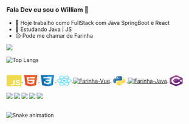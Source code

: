 ### Fala Dev eu sou o William 👋

- 🔭 Hoje trabalho como FullStack com Java SpringBoot e React
- 🌱 Estudando Java | JS
- 😉 Pode me chamar de Farinha

<picture>
  <source
    srcset=https://github-readme-stats.vercel.app/api?username=wmfarinha&show_icons=true&theme=dracula&include_all_commits=true&count_private=true"
    media="(prefers-color-scheme: dark)"
  />
  <img src="https://github-readme-stats.vercel.app/api?username=anuraghazra&show_icons=true" />
</picture>

![Top Langs](https://github-readme-stats.vercel.app/api/top-langs/?username=wmfarinha&layout=compact&theme=dracula)  

<a href="https://github.com/wmfarinha">
  <div><br>
    <img align="center" alt="Farinha-Js" height="30" width="40"
      src="https://raw.githubusercontent.com/devicons/devicon/master/icons/javascript/javascript-plain.svg"
      style="max-width: 100%;">
    <img align="center" alt="Farinha-HTML" height="30" width="40"
      src="https://raw.githubusercontent.com/devicons/devicon/master/icons/html5/html5-original.svg"
      style="max-width: 100%;">
    <img align="center" alt="Farinha-CSS" height="30" width="40"
      src="https://raw.githubusercontent.com/devicons/devicon/master/icons/css3/css3-original.svg"
      style="max-width: 100%;">
    <img align="center" alt="Farinha-React" height="30" width="40"
      src="https://raw.githubusercontent.com/devicons/devicon/master/icons/react/react-original.svg"
      style="max-width: 100%;">
    <img align="center" alt="Farinha-Vue" height="30" width="40"
      src="https://cdn.jsdelivr.net/gh/devicons/devicon/icons/vuejs/vuejs-original.svg"
      style="max-width: 100%;">
    <img align="center" alt="Farinha-Python" height="30" width="40"
      src="https://raw.githubusercontent.com/devicons/devicon/master/icons/python/python-original.svg"
      style="max-width: 100%;">
    <img align="center" alt="Farinha-Java" height="30" width="40"
      src="https://cdn.jsdelivr.net/gh/devicons/devicon/icons/java/java-original.svg" style="max-width: 100%;" />
    <img align="center" alt="Farinha-Csharp" height="30" width="40"
      src="https://raw.githubusercontent.com/devicons/devicon/master/icons/csharp/csharp-original.svg"
      style="max-width: 100%;">
  </div>
</a>
<br />
<div><a href="https://github.com/wmfarinha">
  </a><a href="https://www.youtube.com/channel/UCQ12O02Tl6sLGoQQEb8hNQQ" rel="nofollow"><img
      src="https://camo.githubusercontent.com/d79c5549652f9c7690992eb49571d216a70a480681561cbd93bfbfc77c491e54/68747470733a2f2f696d672e736869656c64732e696f2f62616467652f596f75547562652d4646303030303f7374796c653d666f722d7468652d6261646765266c6f676f3d796f7574756265266c6f676f436f6c6f723d7768697465"
      data-canonical-src="https://img.shields.io/badge/YouTube-FF0000?style=for-the-badge&amp;logo=youtube&amp;logoColor=white"
      style="max-width: 100%;"></a>
  <a href="https://instagram.com/williamfaria.dev" rel="nofollow"><img
      src="https://camo.githubusercontent.com/acaa286597b43c96dc02b69b90de15a65c52063e31835b763a061cc815f64bac/68747470733a2f2f696d672e736869656c64732e696f2f62616467652f2d496e7374616772616d2d2532334534343035463f7374796c653d666f722d7468652d6261646765266c6f676f3d696e7374616772616d266c6f676f436f6c6f723d7768697465"
      data-canonical-src="https://img.shields.io/badge/-Instagram-%23E4405F?style=for-the-badge&amp;logo=instagram&amp;logoColor=white"
      style="max-width: 100%;"></a>
  <a href="https://www.twitch.tv/farinha_dev" rel="nofollow"><img
      src="https://camo.githubusercontent.com/ec779aec0f1b6eaa5d10682a8fb54c96525e9074461254165f4e7d4295f7d4d7/68747470733a2f2f696d672e736869656c64732e696f2f62616467652f5477697463682d3931343646463f7374796c653d666f722d7468652d6261646765266c6f676f3d747769746368266c6f676f436f6c6f723d7768697465"
      data-canonical-src="https://img.shields.io/badge/Twitch-9146FF?style=for-the-badge&amp;logo=twitch&amp;logoColor=white"
      style="max-width: 100%;"></a>
  <a href="mailto:wmfarinha@gmail.com"><img
      src="https://camo.githubusercontent.com/927d6b3961fa048ff7303daf291cb5869dfa25018997cf8c1373c2f6a85b1458/68747470733a2f2f696d672e736869656c64732e696f2f62616467652f2d476d61696c2d2532333333333f7374796c653d666f722d7468652d6261646765266c6f676f3d676d61696c266c6f676f436f6c6f723d7768697465"
      data-canonical-src="https://img.shields.io/badge/-Gmail-%23333?style=for-the-badge&amp;logo=gmail&amp;logoColor=white"
      style="max-width: 100%;"></a>
  <a href="https://www.linkedin.com/in/wmfaria" rel="nofollow"><img
      src="https://camo.githubusercontent.com/c00f87aeebbec37f3ee0857cc4c20b21fefde8a96caf4744383ebfe44a47fe3f/68747470733a2f2f696d672e736869656c64732e696f2f62616467652f2d4c696e6b6564496e2d2532333030373742353f7374796c653d666f722d7468652d6261646765266c6f676f3d6c696e6b6564696e266c6f676f436f6c6f723d7768697465"
      data-canonical-src="https://img.shields.io/badge/-LinkedIn-%230077B5?style=for-the-badge&amp;logo=linkedin&amp;logoColor=white"
      style="max-width: 100%;"></a>

</div>
<br />

![Snake animation](https://github.com/wmfarinha/wmfarinha/blob/output/github-contribution-grid-snake.svg)
